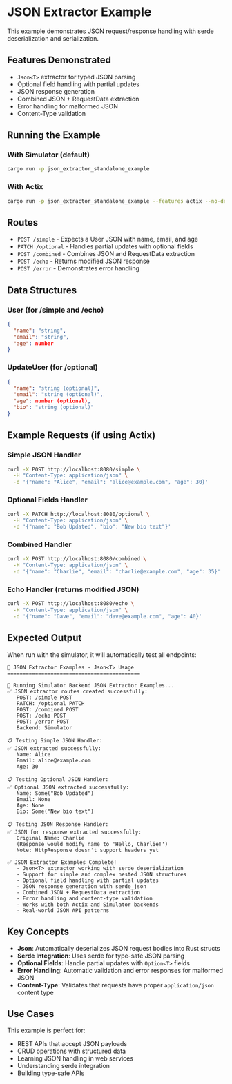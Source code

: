 # JSON Extractor Example

This example demonstrates JSON request/response handling with serde deserialization and serialization.

## Features Demonstrated

- `Json<T>` extractor for typed JSON parsing
- Optional field handling with partial updates
- JSON response generation
- Combined JSON + RequestData extraction
- Error handling for malformed JSON
- Content-Type validation

## Running the Example

### With Simulator (default)

```bash
cargo run -p json_extractor_standalone_example
```

### With Actix

```bash
cargo run -p json_extractor_standalone_example --features actix --no-default-features
```

## Routes

- `POST /simple` - Expects a User JSON with name, email, and age
- `PATCH /optional` - Handles partial updates with optional fields
- `POST /combined` - Combines JSON and RequestData extraction
- `POST /echo` - Returns modified JSON response
- `POST /error` - Demonstrates error handling

## Data Structures

### User (for /simple and /echo)

```json
{
  "name": "string",
  "email": "string",
  "age": number
}
```

### UpdateUser (for /optional)

```json
{
  "name": "string (optional)",
  "email": "string (optional)",
  "age": number (optional),
  "bio": "string (optional)"
}
```

## Example Requests (if using Actix)

### Simple JSON Handler

```bash
curl -X POST http://localhost:8080/simple \
  -H "Content-Type: application/json" \
  -d '{"name": "Alice", "email": "alice@example.com", "age": 30}'
```

### Optional Fields Handler

```bash
curl -X PATCH http://localhost:8080/optional \
  -H "Content-Type: application/json" \
  -d '{"name": "Bob Updated", "bio": "New bio text"}'
```

### Combined Handler

```bash
curl -X POST http://localhost:8080/combined \
  -H "Content-Type: application/json" \
  -d '{"name": "Charlie", "email": "charlie@example.com", "age": 35}'
```

### Echo Handler (returns modified JSON)

```bash
curl -X POST http://localhost:8080/echo \
  -H "Content-Type: application/json" \
  -d '{"name": "Dave", "email": "dave@example.com", "age": 40}'
```

## Expected Output

When run with the simulator, it will automatically test all endpoints:

```
🎯 JSON Extractor Examples - Json<T> Usage
===========================================

🧪 Running Simulator Backend JSON Extractor Examples...
✅ JSON extractor routes created successfully:
   POST: /simple POST
   PATCH: /optional PATCH
   POST: /combined POST
   POST: /echo POST
   POST: /error POST
   Backend: Simulator

📋 Testing Simple JSON Handler:
✅ JSON extracted successfully:
   Name: Alice
   Email: alice@example.com
   Age: 30

📋 Testing Optional JSON Handler:
✅ Optional JSON extracted successfully:
   Name: Some("Bob Updated")
   Email: None
   Age: None
   Bio: Some("New bio text")

📋 Testing JSON Response Handler:
✅ JSON for response extracted successfully:
   Original Name: Charlie
   (Response would modify name to 'Hello, Charlie!')
   Note: HttpResponse doesn't support headers yet

✅ JSON Extractor Examples Complete!
   - Json<T> extractor working with serde deserialization
   - Support for simple and complex nested JSON structures
   - Optional field handling with partial updates
   - JSON response generation with serde_json
   - Combined JSON + RequestData extraction
   - Error handling and content-type validation
   - Works with both Actix and Simulator backends
   - Real-world JSON API patterns
```

## Key Concepts

- **Json<T>**: Automatically deserializes JSON request bodies into Rust structs
- **Serde Integration**: Uses serde for type-safe JSON parsing
- **Optional Fields**: Handle partial updates with `Option<T>` fields
- **Error Handling**: Automatic validation and error responses for malformed JSON
- **Content-Type**: Validates that requests have proper `application/json` content type

## Use Cases

This example is perfect for:

- REST APIs that accept JSON payloads
- CRUD operations with structured data
- Learning JSON handling in web services
- Understanding serde integration
- Building type-safe APIs
